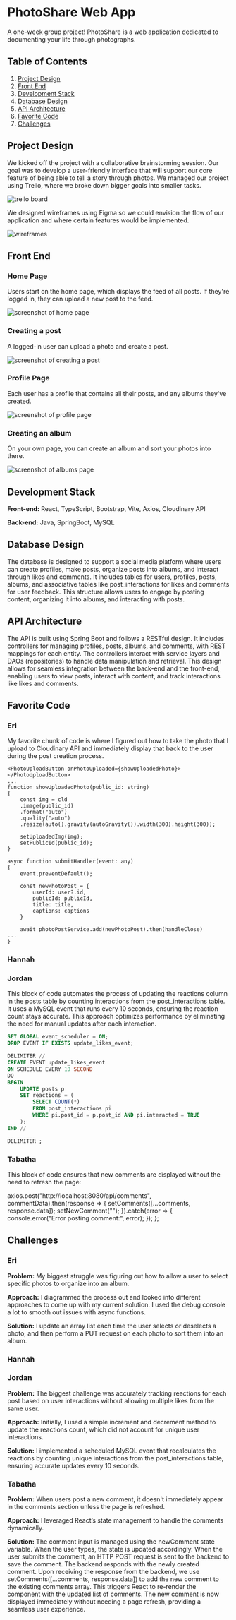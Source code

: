 # PhotoShare Web App
A one-week group project! PhotoShare is a web application dedicated to documenting your life through photographs.

## Table of Contents
1. [Project Design](#project-design)
2. [Front End](#front-end)
3. [Development Stack](#development-stack)
4. [Database Design](#database-design)
5. [API Architecture](#api-architecture)
6. [Favorite Code](#favorite-code)
7. [Challenges](#challenges)

## Project Design
We kicked off the project with a collaborative brainstorming session. Our goal was to develop a user-friendly interface that will support our core feature of being able to tell a story through photos. We managed our project using Trello, where we broke down bigger goals into smaller tasks.

![trello board](./readme-img/trello.png)

We designed wireframes using Figma so we could envision the flow of our application and where certain features would be implemented.

![wireframes](./readme-img/wireframes.png)

## Front End

### Home Page
Users start on the home page, which displays the feed of all posts. If they're logged in, they can upload a new post to the feed.

![screenshot of home page](./readme-img/home.png)

### Creating a post
A logged-in user can upload a photo and create a post.

![screenshot of creating a post](./readme-img/create-post.png)

### Profile Page
Each user has a profile that contains all their posts, and any albums they've created.

![screenshot of profile page](./readme-img/profile.png)

### Creating an album
On your own page, you can create an album and sort your photos into there.

![screenshot of albums page](./readme-img/album-edit.png)

## Development Stack
**Front-end:** React, TypeScript, Bootstrap, Vite, Axios, Cloudinary API

**Back-end:** Java, SpringBoot, MySQL

## Database Design
  The database is designed to support a social media platform where users can create profiles, make posts, organize posts into albums, and interact through likes and comments. It includes tables for users, profiles, posts, albums, and associative tables like post_interactions for likes and comments for user feedback. This structure allows users to engage by posting content, organizing it into albums, and interacting with posts.

## API Architecture
  The API is built using Spring Boot and follows a RESTful design. It includes controllers for managing profiles, posts, albums, and comments, with REST mappings for each entity. The controllers interact with service layers and DAOs (repositories) to handle data manipulation and retrieval. This design allows for seamless integration between the back-end and the front-end, enabling users to view posts, interact with content, and track interactions like likes and comments.

## Favorite Code
### Eri
My favorite chunk of code is where I figured out how to take the photo that I upload to Cloudinary API and immediately display that back to the user during the post creation process.

```tsx
<PhotoUploadButton onPhotoUploaded={showUploadedPhoto}></PhotoUploadButton>
...
function showUploadedPhoto(public_id: string)
{
    const img = cld
    .image(public_id)
    .format("auto")
    .quality("auto")
    .resize(auto().gravity(autoGravity()).width(300).height(300));

    setUploadedImg(img);
    setPublicId(public_id);
}

async function submitHandler(event: any)
{
    event.preventDefault();

    const newPhotoPost = {
        userId: user?.id,
        publicId: publicId,
        title: title,
        captions: captions
    }

    await photoPostService.add(newPhotoPost).then(handleClose)
...
}
```

### Hannah
### Jordan
This block of code automates the process of updating the reactions column in the posts table by counting interactions from the post_interactions table. It uses a MySQL event that runs every 10 seconds, ensuring the reaction count stays accurate. This approach optimizes performance by eliminating the need for manual updates after each interaction.
```sql
SET GLOBAL event_scheduler = ON;
DROP EVENT IF EXISTS update_likes_event;

DELIMITER //
CREATE EVENT update_likes_event
ON SCHEDULE EVERY 10 SECOND
DO
BEGIN
	UPDATE posts p
	SET reactions = (
		SELECT COUNT(*)
		FROM post_interactions pi
		WHERE pi.post_id = p.post_id AND pi.interacted = TRUE
	);
END //

DELIMITER ;
```

### Tabatha
This block of code ensures that new comments are displayed without the need to refresh the page:

axios.post("http://localhost:8080/api/comments", commentData).then(response => {
      setComments([...comments, response.data]);
      setNewComment("");
    }).catch(error => {
      console.error("Error posting comment:", error);
    });
  };

## Challenges
### Eri
**Problem:** My biggest struggle was figuring out how to allow a user to select specific photos to organize into an album. 

**Approach:** I diagrammed the process out and looked into different approaches to come up with my current solution. I used the debug console a lot to smooth out issues with async functions.

**Solution:** I update an array list each time the user selects or deselects a photo, and then perform a PUT request on each photo to sort them into an album. 

### Hannah

### Jordan
**Problem:** The biggest challenge was accurately tracking reactions for each post based on user interactions without allowing multiple likes from the same user.

**Approach:** Initially, I used a simple increment and decrement method to update the reactions count, which did not account for unique user interactions.

**Solution:** I implemented a scheduled MySQL event that recalculates the reactions by counting unique interactions from the post_interactions table, ensuring accurate updates every 10 seconds.

### Tabatha
**Problem:** When users post a new comment, it doesn't immediately appear in the comments section unless the page is refreshed.

**Approach:** I leveraged React’s state management to handle the comments dynamically. 

**Solution:** The comment input is managed using the newComment state variable. When the user types, the state is updated accordingly. When the user submits the comment, an HTTP POST request is sent to the backend to save the comment. The backend responds with the newly created comment. Upon receiving the response from the backend, we use setComments([...comments, response.data]) to add the new comment to the existing comments array. This triggers React to re-render the component with the updated list of comments. The new comment is now displayed immediately without needing a page refresh, providing a seamless user experience.